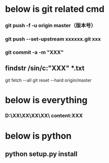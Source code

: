 # below is git related cmd
### git push -f -u origin master（版本号）
### git push --set-upstream xxxxxx.git xxx
### git commit -a -m "XXX"
## findstr /sin/c:"XXX" *.txt
git fetch --all
git reset --hard origin/master
# below is everything 
### D:\XX\XX\XX\XX\ content:XXX

# below is python
## python setup.py install
